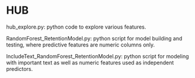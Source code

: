 # HUB


hub_explore.py: python code to explore various features.

RandomForest_RetentionModel.py: python script for model building and testing, where predictive features are numeric columns only.

IncludeText_RandomForest_RetentionModel.py: python script for modeling with important text as well as numeric features used as independent predictors.

